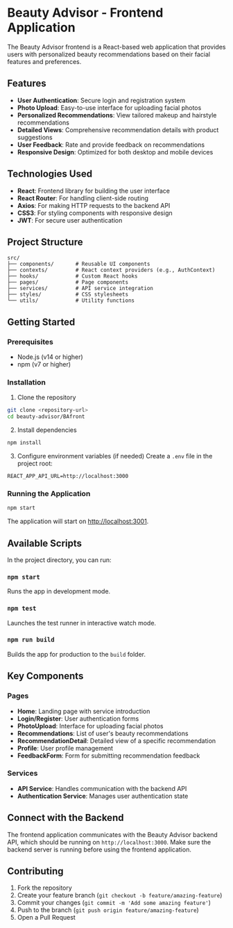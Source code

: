 # Beauty Advisor - Frontend Application

The Beauty Advisor frontend is a React-based web application that provides users with personalized beauty recommendations based on their facial features and preferences.

## Features

- **User Authentication**: Secure login and registration system
- **Photo Upload**: Easy-to-use interface for uploading facial photos
- **Personalized Recommendations**: View tailored makeup and hairstyle recommendations
- **Detailed Views**: Comprehensive recommendation details with product suggestions
- **User Feedback**: Rate and provide feedback on recommendations
- **Responsive Design**: Optimized for both desktop and mobile devices

## Technologies Used

- **React**: Frontend library for building the user interface
- **React Router**: For handling client-side routing
- **Axios**: For making HTTP requests to the backend API
- **CSS3**: For styling components with responsive design
- **JWT**: For secure user authentication

## Project Structure

```
src/
├── components/       # Reusable UI components
├── contexts/         # React context providers (e.g., AuthContext)
├── hooks/            # Custom React hooks
├── pages/            # Page components
├── services/         # API service integration
├── styles/           # CSS stylesheets
└── utils/            # Utility functions
```

## Getting Started

### Prerequisites

- Node.js (v14 or higher)
- npm (v7 or higher)

### Installation

1. Clone the repository
```bash
git clone <repository-url>
cd beauty-advisor/BAfront
```

2. Install dependencies
```bash
npm install
```

3. Configure environment variables (if needed)
Create a `.env` file in the project root:
```
REACT_APP_API_URL=http://localhost:3000
```

### Running the Application

```bash
npm start
```

The application will start on [http://localhost:3001](http://localhost:3001).

## Available Scripts

In the project directory, you can run:

### `npm start`

Runs the app in development mode.

### `npm test`

Launches the test runner in interactive watch mode.

### `npm run build`

Builds the app for production to the `build` folder.

## Key Components

### Pages
- **Home**: Landing page with service introduction
- **Login/Register**: User authentication forms
- **PhotoUpload**: Interface for uploading facial photos
- **Recommendations**: List of user's beauty recommendations
- **RecommendationDetail**: Detailed view of a specific recommendation
- **Profile**: User profile management
- **FeedbackForm**: Form for submitting recommendation feedback

### Services
- **API Service**: Handles communication with the backend API
- **Authentication Service**: Manages user authentication state

## Connect with the Backend

The frontend application communicates with the Beauty Advisor backend API, which should be running on `http://localhost:3000`. Make sure the backend server is running before using the frontend application.

## Contributing

1. Fork the repository
2. Create your feature branch (`git checkout -b feature/amazing-feature`)
3. Commit your changes (`git commit -m 'Add some amazing feature'`)
4. Push to the branch (`git push origin feature/amazing-feature`)
5. Open a Pull Request
